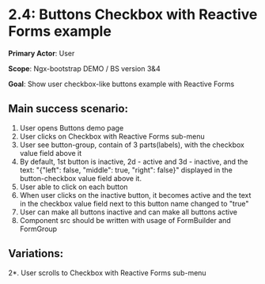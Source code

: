 2.4: Buttons Checkbox with Reactive Forms example
=================================================
**Primary Actor**: User

**Scope**: Ngx-bootstrap DEMO / BS version 3&4

**Goal**: Show user checkbox-like buttons example with Reactive Forms

Main success scenario:
----------------------
1. User opens Buttons demo page
2. User clicks on Checkbox with Reactive Forms sub-menu
3. User see button-group, contain of 3 parts(labels), with the checkbox value field above it
4. By default, 1st button is inactive, 2d - active and 3d - inactive, and the text: "{"left": false, "middle": true, "right": false}" displayed in the button-checkbox value field above it.
5. User able to click on each button
6. When user clicks on the inactive button, it becomes active and the text in the checkbox value field next to this button name changed to "true"
7. User can make all buttons inactive and can make all buttons active
8. Component src should be written with usage of FormBuilder and FormGroup

Variations:
-----------
2*. User scrolls to Checkbox with Reactive Forms sub-menu
